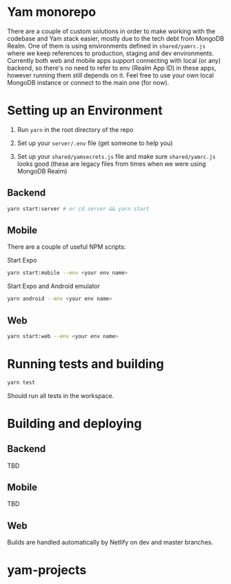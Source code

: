# Yam monorepo

There are a couple of custom solutions in order to make working with the codebase and Yam stack easier, mostly due to the tech debt from MongoDB Realm.
One of them is using environments defined in `shared/yamrc.js` where we keep references to production, staging and dev environments.
Currently both web and mobile apps support connecting with local (or any) backend, so there's no need to refer to env (Realm App ID) in these apps, however running them still depends on it.
Feel free to use your own local MongoDB instance or connect to the main one (for now).

# Setting up an Environment

1. Run `yarn` in the root directory of the repo

1. Set up your `server/.env` file (get someone to help you)

1. Set up your `shared/yamsecrets.js` file and make sure `shared/yamrc.js` looks good (these are legacy files from times when we were using MongoDB Realm)

## Backend

```sh
yarn start:server # or cd server && yarn start
```

## Mobile

There are a couple of useful NPM scripts:

Start Expo

```sh
yarn start:mobile --env <your env name>
```

Start Expo and Android emulator

```sh
yarn android --env <your env name>
```

## Web

```sh
yarn start:web --env <your env name>
```

# Running tests and building

```sh
yarn test
```

Should run all tests in the workspace.

# Building and deploying

## Backend

TBD

## Mobile

TBD

## Web

Builds are handled automatically by Netlify on dev and master branches.
# yam-projects
